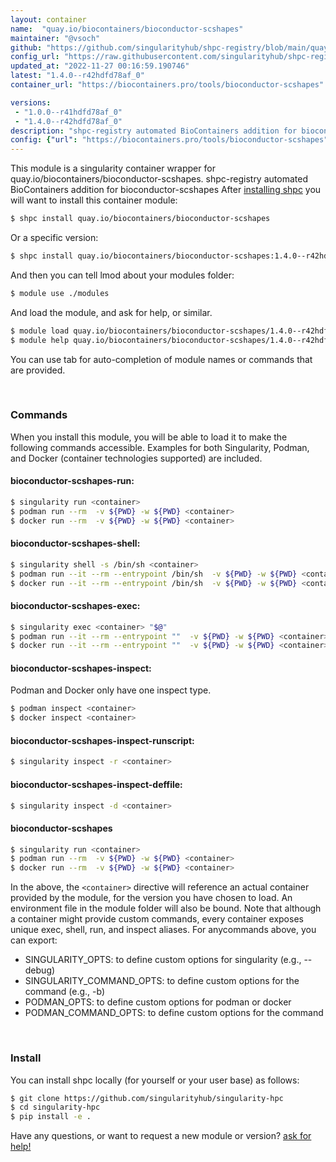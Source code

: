 ```yaml
---
layout: container
name:  "quay.io/biocontainers/bioconductor-scshapes"
maintainer: "@vsoch"
github: "https://github.com/singularityhub/shpc-registry/blob/main/quay.io/biocontainers/bioconductor-scshapes/container.yaml"
config_url: "https://raw.githubusercontent.com/singularityhub/shpc-registry/main/quay.io/biocontainers/bioconductor-scshapes/container.yaml"
updated_at: "2022-11-27 00:16:59.190746"
latest: "1.4.0--r42hdfd78af_0"
container_url: "https://biocontainers.pro/tools/bioconductor-scshapes"

versions:
 - "1.0.0--r41hdfd78af_0"
 - "1.4.0--r42hdfd78af_0"
description: "shpc-registry automated BioContainers addition for bioconductor-scshapes"
config: {"url": "https://biocontainers.pro/tools/bioconductor-scshapes", "maintainer": "@vsoch", "description": "shpc-registry automated BioContainers addition for bioconductor-scshapes", "latest": {"1.4.0--r42hdfd78af_0": "sha256:a30bd817bf8a773f555fecd595ef0baf6abf74d50358acff640c27a96c562b88"}, "tags": {"1.0.0--r41hdfd78af_0": "sha256:f7be7ced7ebdec3ff1e62e3e095a0c6acffd875108485f0456028cb16723c210", "1.4.0--r42hdfd78af_0": "sha256:a30bd817bf8a773f555fecd595ef0baf6abf74d50358acff640c27a96c562b88"}, "docker": "quay.io/biocontainers/bioconductor-scshapes"}
---
```


This module is a singularity container wrapper for quay.io/biocontainers/bioconductor-scshapes.
shpc-registry automated BioContainers addition for bioconductor-scshapes
After [installing shpc](#install) you will want to install this container module:


```bash
$ shpc install quay.io/biocontainers/bioconductor-scshapes
```

Or a specific version:

```bash
$ shpc install quay.io/biocontainers/bioconductor-scshapes:1.4.0--r42hdfd78af_0
```

And then you can tell lmod about your modules folder:

```bash
$ module use ./modules
```

And load the module, and ask for help, or similar.

```bash
$ module load quay.io/biocontainers/bioconductor-scshapes/1.4.0--r42hdfd78af_0
$ module help quay.io/biocontainers/bioconductor-scshapes/1.4.0--r42hdfd78af_0
```

You can use tab for auto-completion of module names or commands that are provided.

<br>

### Commands

When you install this module, you will be able to load it to make the following commands accessible.
Examples for both Singularity, Podman, and Docker (container technologies supported) are included.

#### bioconductor-scshapes-run:

```bash
$ singularity run <container>
$ podman run --rm  -v ${PWD} -w ${PWD} <container>
$ docker run --rm  -v ${PWD} -w ${PWD} <container>
```

#### bioconductor-scshapes-shell:

```bash
$ singularity shell -s /bin/sh <container>
$ podman run --it --rm --entrypoint /bin/sh  -v ${PWD} -w ${PWD} <container>
$ docker run --it --rm --entrypoint /bin/sh  -v ${PWD} -w ${PWD} <container>
```

#### bioconductor-scshapes-exec:

```bash
$ singularity exec <container> "$@"
$ podman run --it --rm --entrypoint ""  -v ${PWD} -w ${PWD} <container> "$@"
$ docker run --it --rm --entrypoint ""  -v ${PWD} -w ${PWD} <container> "$@"
```

#### bioconductor-scshapes-inspect:

Podman and Docker only have one inspect type.

```bash
$ podman inspect <container>
$ docker inspect <container>
```

#### bioconductor-scshapes-inspect-runscript:

```bash
$ singularity inspect -r <container>
```

#### bioconductor-scshapes-inspect-deffile:

```bash
$ singularity inspect -d <container>
```



#### bioconductor-scshapes

```bash
$ singularity run <container>
$ podman run --rm  -v ${PWD} -w ${PWD} <container>
$ docker run --rm  -v ${PWD} -w ${PWD} <container>
```


In the above, the `<container>` directive will reference an actual container provided
by the module, for the version you have chosen to load. An environment file in the
module folder will also be bound. Note that although a container
might provide custom commands, every container exposes unique exec, shell, run, and
inspect aliases. For anycommands above, you can export:

 - SINGULARITY_OPTS: to define custom options for singularity (e.g., --debug)
 - SINGULARITY_COMMAND_OPTS: to define custom options for the command (e.g., -b)
 - PODMAN_OPTS: to define custom options for podman or docker
 - PODMAN_COMMAND_OPTS: to define custom options for the command

<br>

### Install

You can install shpc locally (for yourself or your user base) as follows:

```bash
$ git clone https://github.com/singularityhub/singularity-hpc
$ cd singularity-hpc
$ pip install -e .
```

Have any questions, or want to request a new module or version? [ask for help!](https://github.com/singularityhub/singularity-hpc/issues)